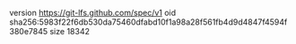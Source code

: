 version https://git-lfs.github.com/spec/v1
oid sha256:5983f22f6db530da75460dfabd10f1a98a28f561fb4d9d4847f4594f380e7845
size 18342
